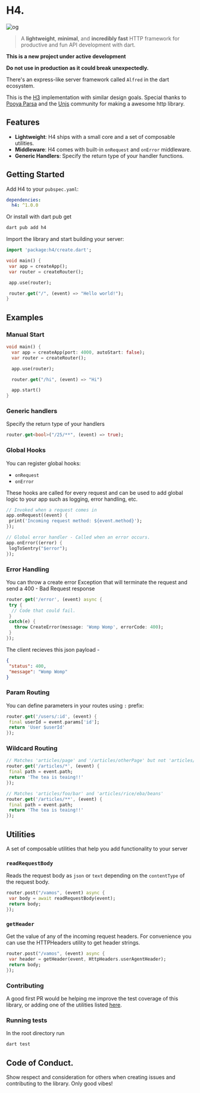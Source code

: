 # H4.

![og](https://assets.uploadfast.dev/h4-dev.png)

> A **lightweight**, **minimal**, and **incredibly fast** HTTP framework for productive and fun API
> development with dart.

**This is a new project under active development**

**Do not use in production as it could break unexpectedly.**

There's an express-like server framework called `Alfred` in the dart ecosystem.

This is the [H3](https://h3.unjs.io) implementation with similar design goals. Special thanks to
[Pooya Parsa](https://github.com/pi0) and the [Unjs](https://github.com/unjs) community for making a
awesome http library.

## Features

- **Lightweight**: H4 ships with a small core and a set of composable utilities.
- **Middleware**: H4 comes with built-in `onRequest` and `onError` middleware.
- **Generic Handlers**: Specify the return type of your handler functions.

## Getting Started

Add H4 to your `pubspec.yaml`:

```yaml
dependencies:
  h4: ^1.0.0
```

Or install with dart pub get

```powershell
dart pub add h4
```

Import the library and start building your server:

```dart
import 'package:h4/create.dart';

void main() {
 var app = createApp();
 var router = createRouter();

 app.use(router);

 router.get("/", (event) => "Hello world!");
}
```

## Examples

### Manual Start

```dart
void main() {
  var app = createApp(port: 4000, autoStart: false);
  var router = createRouter();

  app.use(router);

  router.get("/hi", (event) => "Hi")

  app.start()
}
```

### Generic handlers

Specify the return type of your handlers

```dart
router.get<bool>("/25/**", (event) => true);
```

### Global Hooks

You can register global hooks:

- `onRequest`
- `onError`

These hooks are called for every request and can be used to add global logic to your app such as
logging, error handling, etc.

```dart
// Invoked when a request comes in
app.onRequest((event) {
 print('Incoming request method: ${event.method}');
});

// Global error handler - Called when an error occurs.
app.onError((error) {
 logToSentry("$error");
});
```

### Error Handling

You can throw a create error Exception that will terminate the request and send a 400 - Bad Request
response

```dart
router.get('/error', (event) async {
 try {
  // Code that could fail.
 }
 catch(e) {
   throw CreateError(message: 'Womp Womp', errorCode: 400);
 }
});
```

The client recieves this json payload -

```json
{
 "status": 400,
 "message": "Womp Womp"
}
```

### Param Routing

You can define parameters in your routes using `:` prefix:

```dart
router.get('/users/:id', (event) {
 final userId = event.params['id'];
 return 'User $userId'
});
```

### Wildcard Routing

```dart
// Matches 'articles/page' and '/articles/otherPage' but not 'articles/page/otherPage'
router.get('/articles/*', (event) {
 final path = event.path;
 return 'The tea is teaing!!'
});
```

```dart
// Matches 'articles/foo/bar' and 'articles/rice/eba/beans'
router.get('/articles/**', (event) {
 final path = event.path;
 return 'The tea is teaing!!'
});
```

## Utilities

A set of composable utilities that help you add functionality to your server

### `readRequestBody`

Reads the request body as `json` or `text` depending on the `contentType` of the request body.

```dart
router.post("/vamos", (event) async {
 var body = await readRequestBody(event);
 return body;
});
```

### `getHeader`

Get the value of any of the incoming request headers. For convenience you can use the HTTPHeaders
utility to get header strings.

```dart
router.post("/vamos", (event) async {
 var header = getHeader(event, HttpHeaders.userAgentHeader);
 return body;
});
```

### Contributing

A good first PR would be helping me improve the test coverage of this library, or adding one of the
utilities listed [here](https://h3.unjs.io/utils).

### Running tests

In the root directory run

```bash
dart test
```

## Code of Conduct.

Show respect and consideration for others when creating issues and contributing to the library. Only
good vibes!

